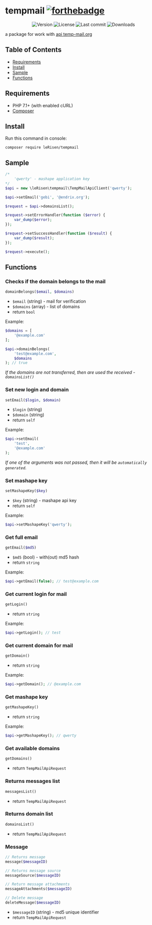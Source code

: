 # tempmail [![forthebadge](http://forthebadge.com/images/badges/built-with-love.svg)](http://forthebadge.com)

<p align="center">
    <img src="https://poser.pugx.org/le-risen/tempmail/v/stable.svg" alt="Version">
    <img src="https://poser.pugx.org/le-risen/tempmail/license.svg" alt="License">
    <img src="https://img.shields.io/github/last-commit/leRisen/tempmail/master.svg" alt="Last commit">
    <img src="https://poser.pugx.org/le-risen/tempmail/downloads.svg" alt="Downloads">
</p>

a package for work with [api temp-mail.org](https://market.mashape.com/Privatix/temp-mail)

## Table of Contents
- [Requirements](#requirements)
- [Install](#install)
- [Sample](#sample)
- [Functions](#functions)

## Requirements
- PHP 7.1+ (with enabled cURL)
- [Composer](https://getcomposer.org)

## Install

Run this command in console:
```
composer require leRisen/tempmail
```

## Sample

```php
/*
    'qwerty' - mashape application key
*/
$api = new \leRisen\tempmail\TempMailApiClient('qwerty');

$api->setEmail('gebi', '@endrix.org');

$request = $api->domainsList();

$request->setErrorHandler(function ($error) {
    var_dump($error);
});

$request->setSuccessHandler(function ($result) {
    var_dump($result);
});

$request->execute();
```

## Functions

### Checks if the domain belongs to the mail

```php
domainBelongs($email, $domains)
```

 - `$email` (string) - mail for verification
 - `$domains` (array) - list of domains
 - return `bool`
 
Example:
```php
$domains = [
    '@example.com'
];

$api->domainBelongs(
    'test@example.com',
    $domains
); // true
```

*If the domains are not transferred, then are used the received - `domainsList()`*

### Set new login and domain

```php
setEmail($login, $domain)
```
 - `$login` (string)
 - `$domain` (string)
 - return `self`
 
Example:
```php
$api->setEmail(
    'test',
    '@example.com'
);
```
 
*If one of the arguments was not passed, then it will be `automatically generated`.*
 
### Set mashape key

```php
setMashapeKey($key)
```
 - `$key` (string) - mashape api key
 - return `self`
 
Example:
```php
$api->setMashapeKey('qwerty');
```
  
### Get full email

```php
getEmail($md5)
```
 - `$md5` (bool) - with(out) md5 hash
 - return `string`
 
Example:
```php
$api->getEmail(false); // test@example.com
```

### Get current login for mail

```php
getLogin()
```
 - return `string`
 
Example:
```php
$api->getLogin(); // test
```

### Get current domain for mail

```php
getDomain()
```
 - return `string`
 
Example:
```php
$api->getDomain(); // @example.com
```

### Get mashape key

```php
getMashapeKey()
```
 - return `string`

Example:
```php
$api->getMashapeKey(); // qwerty
```

### Get available domains

```php
getDomains()
```
 - return `TempMailApiRequest`

### Returns messages list

```php
messagesList()
```
 - return `TempMailApiRequest`

### Returns domain list

```php
domainsList()
```
 - return `TempMailApiRequest`

### Message

```php
// Returns message
message($messageID)
```

```php
// Returns message source
messageSource($messageID)
```

```php
// Return message attachments
messageAttachments($messageID)
```

```php
// Delete message
deleteMessage($messageID)
```
 - `$messageID` (string) - md5 unique identifier
 - return `TempMailApiRequest`
 